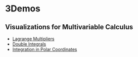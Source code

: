 # 3Demos

## Visualizations for Multivariable Calculus

  - [Lagrange Multipliers](./lagrange/index.html)
  - [Double Integrals](iint/index.html)
  - [Integration in Polar Coordinates](polar/index.html)
    